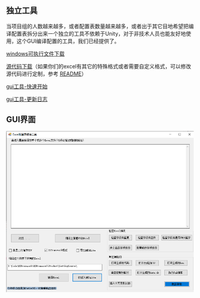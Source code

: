 ## 独立工具

当项目组的人数越来越多，或者配置表数量越来越多，或者出于其它目地希望把编译配置表拆分出来一个独立的工具不依赖于Unity，对于非技术人员也能友好地使用，这个GUI编译配置的工具，我们已经提供了。

[windows可执行文件下载](https://github.com/zhaoqingqing/TableML/releases/download/v2.0/tableml_gui.zip)

[源代码下载](https://github.com/zhaoqingqing/TableML )（如果你们的excel有其它的特殊格式或者需要自定义格式，可以修改源代码进行定制，参考 [README](https://github.com/zhaoqingqing/TableML)）

[gui工具-快速开始](https://github.com/zhaoqingqing/TableML/blob/custom/quick_start.md)

[gui工具-更新日志](https://github.com/zhaoqingqing/TableML/blob/custom/update_log.md)

## GUI界面

![TableMLGUI](../images/setting/tabml_gui_v2.png)